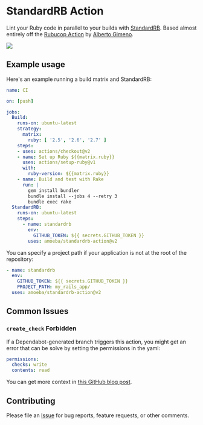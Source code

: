 # StandardRB Action

Lint your Ruby code in parallel to your builds with [StandardRB](https://github.com/testdouble/standard).
Based almost entirely off the [Rubucop Action](https://github.com/gimenete/rubocop-action) by [Alberto Gimeno](https://github.com/gimenete).

![](docs/images/screenshot.png)

## Example usage

Here's an example running a build matrix and StandardRB:

```yml
name: CI

on: [push]

jobs:
  Build:
    runs-on: ubuntu-latest
    strategy:
      matrix:
        ruby: [ '2.5', '2.6', '2.7' ]
    steps:
    - uses: actions/checkout@v2
    - name: Set up Ruby ${{matrix.ruby}}
      uses: actions/setup-ruby@v1
      with:
        ruby-version: ${{matrix.ruby}}
    - name: Build and test with Rake
      run: |
        gem install bundler
        bundle install --jobs 4 --retry 3
        bundle exec rake
  StandardRB:
    runs-on: ubuntu-latest
    steps:
      - name: standardrb
        env:
          GITHUB_TOKEN: ${{ secrets.GITHUB_TOKEN }}
        uses: amoeba/standardrb-action@v2
```

You can specify a project path if your application is not at the root of the
repository:

```yml
- name: standardrb
  env:
    GITHUB_TOKEN: ${{ secrets.GITHUB_TOKEN }}
    PROJECT_PATH: my_rails_app/
  uses: amoeba/standardrb-action@v2
```

## Common Issues

### `create_check` Forbidden

If a Dependabot-generated branch triggers this action, you might get an error that can be solve by setting the permissions in the yaml:

```yaml
permissions:
  checks: write
  contents: read
```

You can get more context in [this GitHub blog post](https://github.blog/changelog/2021-10-06-github-actions-workflows-triggered-by-dependabot-prs-will-respect-permissions-key-in-workflows/).

## Contributing

Please file an [Issue](https://github.com/amoeba/standardrb-action) for bug reports, feature requests, or other comments.
